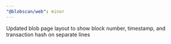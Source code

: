 ```yaml
---
"@blobscan/web": minor
---
```


Updated blob page layout to show block number, timestamp, and transaction hash on separate lines
